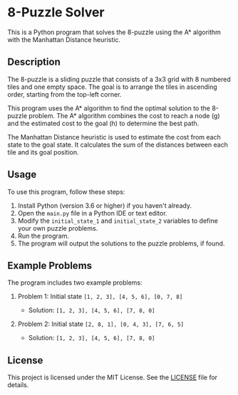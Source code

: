 # 8-Puzzle Solver

This is a Python program that solves the 8-puzzle using the A* algorithm with the Manhattan Distance heuristic.

## Description

The 8-puzzle is a sliding puzzle that consists of a 3x3 grid with 8 numbered tiles and one empty space. The goal is to arrange the tiles in ascending order, starting from the top-left corner.

This program uses the A* algorithm to find the optimal solution to the 8-puzzle problem. The A* algorithm combines the cost to reach a node (g) and the estimated cost to the goal (h) to determine the best path.

The Manhattan Distance heuristic is used to estimate the cost from each state to the goal state. It calculates the sum of the distances between each tile and its goal position.

## Usage

To use this program, follow these steps:

1. Install Python (version 3.6 or higher) if you haven't already.
2. Open the `main.py` file in a Python IDE or text editor.
3. Modify the `initial_state_1` and `initial_state_2` variables to define your own puzzle problems.
4. Run the program.
5. The program will output the solutions to the puzzle problems, if found.

## Example Problems

The program includes two example problems:

1. Problem 1: Initial state `[1, 2, 3], [4, 5, 6], [0, 7, 8]`
   - Solution: `[1, 2, 3], [4, 5, 6], [7, 8, 0]`

2. Problem 2: Initial state `[2, 8, 1], [0, 4, 3], [7, 6, 5]`
   - Solution: `[1, 2, 3], [4, 5, 6], [7, 8, 0]`

## License

This project is licensed under the MIT License. See the [LICENSE](LICENSE) file for details.